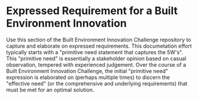 # Expressed Requirement for a Built Environment Innovation
Use this section of the Built Environment Innovation Challenge repository to capture and elaborate on expressed requirements.  This documetation effort typically starts with a "primitive need statement that captures the 5W's".  This "primitive need" is essentially a stakeholder opinion based on casual observation, tempered with experienced judgement.  Over the course of a Built Environment Innovation Challenge, the initial "primitive need" expression is elaborated on (perhaps multiple times) to discern the "effective need" (or the comprehensive and underlying requirements) that must be met for an optimal solution.   

